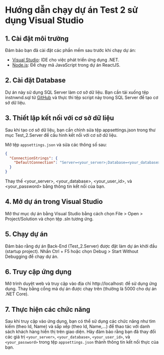 # Hướng dẫn chạy dự án Test 2 sử dụng Visual Studio

## 1. Cài đặt môi trường

Đảm bảo bạn đã cài đặt các phần mềm sau trước khi chạy dự án:
- [Visual Studio](https://visualstudio.microsoft.com/): IDE cho việc phát triển ứng dụng .NET.
- [Node.js](https://nodejs.org/): Để chạy mã JavaScript trong dự án ReactJS.

## 2. Cài đặt Database

Dự án này sử dụng SQL Server làm cơ sở dữ liệu. Bạn cần tải xuống tệp instnwnd.sql từ [GitHub](https://github.com/microsoft/sql-server-samples/blob/master/samples/databases/northwind-pubs/instnwnd.sql) và thực thi tệp script này trong SQL Server để tạo cơ sở dữ liệu.

## 3. Thiết lập kết nối với cơ sở dữ liệu

Sau khi tạo cơ sở dữ liệu, bạn cần chỉnh sửa tệp appsettings.json trong thư mục Test_2.Server để cấu hình kết nối với cơ sở dữ liệu. 

Mở tệp `appsettings.json` và sửa các thông số sau:

```json
{
  "ConnectionStrings": {
    "DefaultConnection": "Server=<your_server>;Database=<your_database>;User Id=<your_user_id>;Password=<your_password>;"
  }
}
```
Thay thế <your_server>, <your_database>, <your_user_id>, và <your_password> bằng thông tin kết nối của bạn.

## 4. Mở dự án trong Visual Studio
Mở thư mục dự án bằng Visual Studio bằng cách chọn File > Open > Project/Solution và chọn tệp .sln tương ứng.

## 5. Chạy dự án
Đảm bảo rằng dự án Back-End (Test_2.Server) được đặt làm dự án khởi đầu (startup project).
Nhấn Ctrl + F5 hoặc chọn Debug > Start Without Debugging để chạy dự án.
## 6. Truy cập ứng dụng
Mở trình duyệt web và truy cập vào địa chỉ http://localhost:<port> để sử dụng ứng dụng. Thay <port> bằng cổng mà dự án được chạy trên (thường là 5000 cho dự án .NET Core).

## 7. Thực hiện các chức năng
Sau khi truy cập vào ứng dụng, bạn có thể sử dụng các chức năng như tìm kiếm (theo Id, Name) và sắp xếp (theo Id, Name,...) để thao tác với danh sách khách hàng hiển thị trên giao diện.
Hãy đảm bảo rằng bạn đã thay đổi các giá trị `<your_server>`, `<your_database>`, `<your_user_id>`, và `<your_password>` trong tệp `appsettings.json` thành thông tin kết nối thực của bạn.
